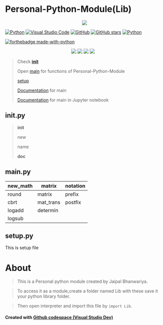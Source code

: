 # Personal-Python-Module(Lib)

<p align="center"> 
 <a href="https://github-readme-stats-eight-theta.vercel.app/api/top-langs/?username=BhJaipal&layout=compact&langs_count=16&theme=dark&background=black"> 
   <img src="http://github-readme-stats-eight-theta.vercel.app/api/top-langs/?username=BhJaipal&layout=compact&langs_count=16&background=black&theme=dark" style="margin-left:10px"/> 
  </a> 
 </p>

[![Python](https://img.shields.io/badge/Python-fff?logo=python)](https://www.python.org/) 
[![Visual Studio Code](https://img.shields.io/badge/V_S_Code-007ACC?logo=visual%20studio%20code&logoColor=3f3f8f)](https://code.visualstudio.com/) 
[![GitHub](https://badgen.net/badge/icon/github?icon=github&label&color=black)](https://github.com)
[![GitHub stars](https://img.shields.io/github/stars/BhJaipal/Python-Module.svg?style=plastic&label=Star&maxAge=2592000)](https://github.com/BhJaipal/Python-Module)
[![Python](https://img.shields.io/badge/--fff?logo=jupyter)](https://www.python.org)

[![forthebadge made-with-python](http://ForTheBadge.com/images/badges/made-with-python.svg)](https://www.python.org/)

<p align="center">
<img src="https://img.shields.io/github/last-commit/BhJaipal/Python-Module?color=aqua&logo=%20Github&logoColor=%20yellow&style=plastic">
<img src="https://img.shields.io/github/contributors/BhJaipal/Python-Module?color=blue&logo=%20Github&logoColor=%20yellow&style=plastic">
<img src="https://img.shields.io/badge/Made%20with-Python-1f425f.svg">
<img src="https://img.shields.io/badge/Visual_Studio_Code-618745?style=for-the-badge&logo=visual%20studio%20code&logoColor=3f3f8f&style=plastic" />
</p>

> Check [__init__](https://github.com/BhJaipal/Personal-python-module/blob/main/Lib/__init__.py)
> 
> Open [main](https://github.com/BhJaipal/Personal-python-module/blob/main/Lib/main.py) for functions of Personal-Python-Module
> 
> [setup](https://github.com/BhJaipal/Personal-python-module/blob/main/Lib/setup.py)
> 
> [Documentation](https://github.com/BhJaipal/Personal-python-module/blob/main/Lib/Main_doc.md) for main
> 
> [Documentation](https://github.com/BhJaipal/Personal-python-module/blob/main/Lib/Main_doc.ipynb) for main in Jupyter notebook

## __init__.py
> __init__
> 
> new
> 
> name
> 
> __doc__

## main.py

| new_math |matrix | notation |
|-------|----------|---------|
| round | matrix | prefix |
| cbrt | mat_trans | postfix |
| logadd | determin   |       |
| logsub |     |       |

## setup.py

This is setup file

# About
> This is a Personal python module created by Jaipal Bhanwariya.

> To access it as a module,create a folder named Lib with these save it your python library folder.

> Then open interpreter and import this file by `import Lib`.

#### Created with [Github codespace (Visual Studio Dev)](https://vscode.dev)
